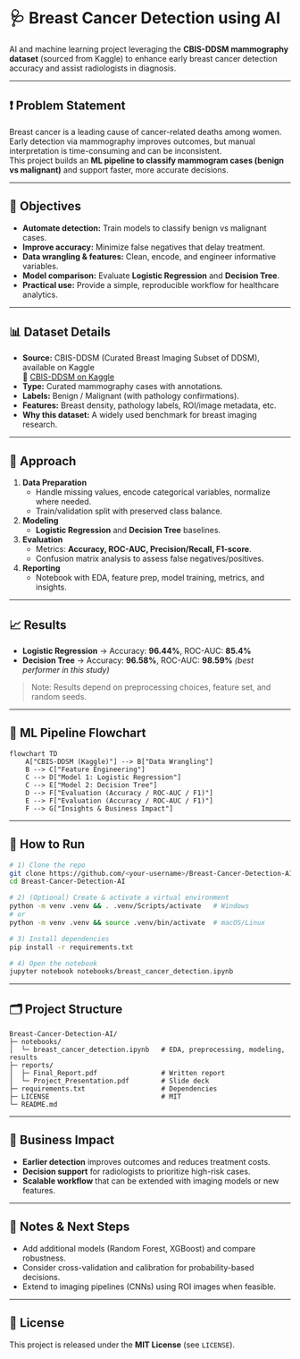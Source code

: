 # 🩺 Breast Cancer Detection using AI

AI and machine learning project leveraging the **CBIS-DDSM mammography dataset** (sourced from Kaggle) to enhance early breast cancer detection accuracy and assist radiologists in diagnosis.

---

## ❗ Problem Statement
Breast cancer is a leading cause of cancer-related deaths among women. Early detection via mammography improves outcomes, but manual interpretation is time-consuming and can be inconsistent.  
This project builds an **ML pipeline to classify mammogram cases (benign vs malignant)** and support faster, more accurate decisions.

---

## 🎯 Objectives
- **Automate detection:** Train models to classify benign vs malignant cases.
- **Improve accuracy:** Minimize false negatives that delay treatment.
- **Data wrangling & features:** Clean, encode, and engineer informative variables.
- **Model comparison:** Evaluate **Logistic Regression** and **Decision Tree**.
- **Practical use:** Provide a simple, reproducible workflow for healthcare analytics.

---

## 📊 Dataset Details
- **Source:** CBIS-DDSM (Curated Breast Imaging Subset of DDSM), available on Kaggle  
  🔗 [CBIS-DDSM on Kaggle](https://www.kaggle.com/datasets/skooch/ddsm-mammography)
- **Type:** Curated mammography cases with annotations.
- **Labels:** Benign / Malignant (with pathology confirmations).
- **Features:** Breast density, pathology labels, ROI/image metadata, etc.
- **Why this dataset:** A widely used benchmark for breast imaging research.

---

## 🔧 Approach
1. **Data Preparation**
   - Handle missing values, encode categorical variables, normalize where needed.
   - Train/validation split with preserved class balance.
2. **Modeling**
   - **Logistic Regression** and **Decision Tree** baselines.
3. **Evaluation**
   - Metrics: **Accuracy, ROC-AUC, Precision/Recall, F1-score**.
   - Confusion matrix analysis to assess false negatives/positives.
4. **Reporting**
   - Notebook with EDA, feature prep, model training, metrics, and insights.

---

## 📈 Results
- **Logistic Regression** → Accuracy: **96.44%**, ROC-AUC: **85.4%**  
- **Decision Tree** → Accuracy: **96.58%**, ROC-AUC: **98.59%** *(best performer in this study)*

> Note: Results depend on preprocessing choices, feature set, and random seeds.

---

## 🔄 ML Pipeline Flowchart
```mermaid
flowchart TD
    A["CBIS-DDSM (Kaggle)"] --> B["Data Wrangling"]
    B --> C["Feature Engineering"]
    C --> D["Model 1: Logistic Regression"]
    C --> E["Model 2: Decision Tree"]
    D --> F["Evaluation (Accuracy / ROC-AUC / F1)"]
    E --> F["Evaluation (Accuracy / ROC-AUC / F1)"]
    F --> G["Insights & Business Impact"]
```

---

## 🚀 How to Run
```bash
# 1) Clone the repo
git clone https://github.com/<your-username>/Breast-Cancer-Detection-AI.git
cd Breast-Cancer-Detection-AI

# 2) (Optional) Create & activate a virtual environment
python -m venv .venv && . .venv/Scripts/activate   # Windows
# or
python -m venv .venv && source .venv/bin/activate  # macOS/Linux

# 3) Install dependencies
pip install -r requirements.txt

# 4) Open the notebook
jupyter notebook notebooks/breast_cancer_detection.ipynb
```

---

## 🗂️ Project Structure
```
Breast-Cancer-Detection-AI/
├─ notebooks/
│  └─ breast_cancer_detection.ipynb   # EDA, preprocessing, modeling, results
├─ reports/
│  ├─ Final_Report.pdf                # Written report
│  └─ Project_Presentation.pdf        # Slide deck
├─ requirements.txt                   # Dependencies
├─ LICENSE                            # MIT
└─ README.md
```

---

## 🧠 Business Impact
- **Earlier detection** improves outcomes and reduces treatment costs.
- **Decision support** for radiologists to prioritize high-risk cases.
- **Scalable workflow** that can be extended with imaging models or new features.

---

## 📌 Notes & Next Steps
- Add additional models (Random Forest, XGBoost) and compare robustness.
- Consider cross-validation and calibration for probability-based decisions.
- Extend to imaging pipelines (CNNs) using ROI images when feasible.

---

## 🔖 License
This project is released under the **MIT License** (see `LICENSE`).
